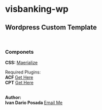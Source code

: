 # visbanking-wp
<h2> Wordpress Custom Template</h2> <br>
<h3> Componets </h3>

<strong>CSS:</strong> <a href="https://materializecss.com/"> Maerialize </a>

Required Plugins:<br>
<strong>ACF </strong> <a href="#"> Get Here </a><br>
<strong>CPT</strong> <a href="#"> Get Here </a> <br> <br>

<strong> Author: </strong><br>
<strong>Ivan Dario Posada </strong>
<a href="mailto:ivandario.posadasuarez@gmail.com"> Email Me </a>
